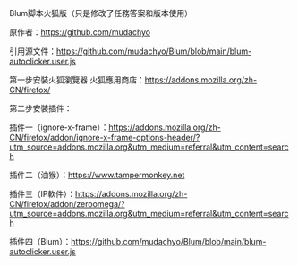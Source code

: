Blum脚本火狐版（只是修改了任務答案和版本使用）

原作者：https://github.com/mudachyo

引用源文件：https://github.com/mudachyo/Blum/blob/main/blum-autoclicker.user.js

第一步安裝火狐瀏覽器
火狐應用商店：https://addons.mozilla.org/zh-CN/firefox/

第二步安裝插件：

插件一（ignore-x-frame）：https://addons.mozilla.org/zh-CN/firefox/addon/ignore-x-frame-options-header/?utm_source=addons.mozilla.org&utm_medium=referral&utm_content=search

插件二（油猴）：https://www.tampermonkey.net

插件三（IP軟件）：https://addons.mozilla.org/zh-CN/firefox/addon/zeroomega/?utm_source=addons.mozilla.org&utm_medium=referral&utm_content=search

插件四（Blum）：https://github.com/mudachyo/Blum/blob/main/blum-autoclicker.user.js
